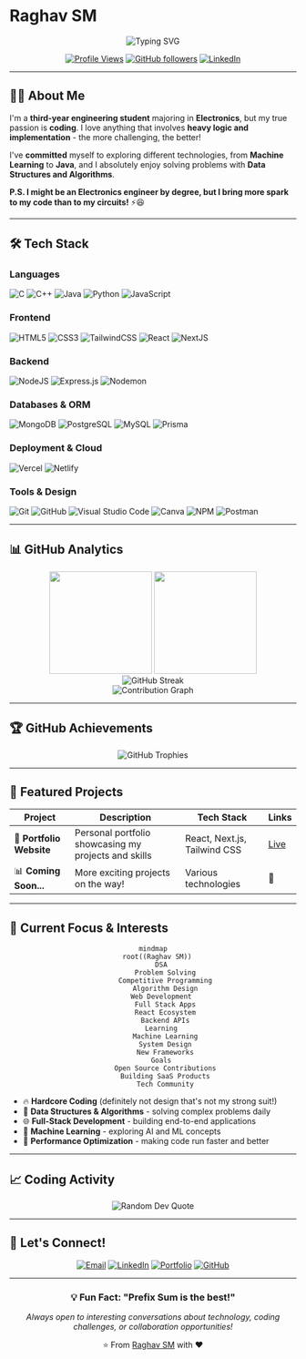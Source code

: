 # Raghav SM

<div align="center">
  
  ![Typing SVG](https://readme-typing-svg.herokuapp.com?font=Fira+Code&size=22&duration=3000&pause=1000&color=00F7FF&center=true&vCenter=true&multiline=true&width=600&height=100&lines=Electronics+Engineer+%7C+Passionate+Coder;DSA+Enthusiast+%7C+Problem+Solver;Building+the+future+with+code+%E2%9A%A1)
  
  [![Profile Views](https://komarev.com/ghpvc/?username=Raghav-sm&color=0e75b6&style=flat)](https://github.com/Raghav-sm)
  [![GitHub followers](https://img.shields.io/github/followers/Raghav-sm?label=Follow&style=social)](https://github.com/Raghav-sm)
  [![LinkedIn](https://img.shields.io/badge/-LinkedIn-blue?style=flat-square&logo=linkedin&logoColor=white)](https://www.linkedin.com/in/raghav-sm/)
  
</div>

---

## 👨‍💻 About Me

I'm a **third-year engineering student** majoring in **Electronics**, but my true passion is **coding**. I love anything that involves **heavy logic and implementation** - the more challenging, the better!  

I've **committed** myself to exploring different technologies, from **Machine Learning** to **Java**, and I absolutely enjoy solving problems with **Data Structures and Algorithms**.  

**P.S. I might be an Electronics engineer by degree, but I bring more spark to my code than to my circuits!** ⚡😆 

---

## 🛠️ Tech Stack

### Languages
![C](https://img.shields.io/badge/c-%2300599C.svg?style=for-the-badge&logo=c&logoColor=white) 
![C++](https://img.shields.io/badge/c++-%2300599C.svg?style=for-the-badge&logo=c%2B%2B&logoColor=white) 
![Java](https://img.shields.io/badge/java-%23ED8B00.svg?style=for-the-badge&logo=openjdk&logoColor=white) 
![Python](https://img.shields.io/badge/python-3670A0?style=for-the-badge&logo=python&logoColor=ffdd54) 
![JavaScript](https://img.shields.io/badge/javascript-%23323330.svg?style=for-the-badge&logo=javascript&logoColor=%23F7DF1E)

### Frontend
![HTML5](https://img.shields.io/badge/html5-%23E34F26.svg?style=for-the-badge&logo=html5&logoColor=white) 
![CSS3](https://img.shields.io/badge/css3-%231572B6.svg?style=for-the-badge&logo=css3&logoColor=white) 
![TailwindCSS](https://img.shields.io/badge/tailwindcss-%2338B2AC.svg?style=for-the-badge&logo=tailwind-css&logoColor=white) 
![React](https://img.shields.io/badge/react-%2320232a.svg?style=for-the-badge&logo=react&logoColor=%2361DAFB) 
![NextJS](https://img.shields.io/badge/next.js-%23000000.svg?style=for-the-badge&logo=next.js&logoColor=white) 

### Backend
![NodeJS](https://img.shields.io/badge/node.js-6DA55F?style=for-the-badge&logo=node.js&logoColor=white) 
![Express.js](https://img.shields.io/badge/express.js-%23404d59.svg?style=for-the-badge&logo=express&logoColor=%2361DAFB) 
![Nodemon](https://img.shields.io/badge/NODEMON-%23323330.svg?style=for-the-badge&logo=nodemon&logoColor=%BBDEAD) 

### Databases & ORM
![MongoDB](https://img.shields.io/badge/MongoDB-%234ea94b.svg?style=for-the-badge&logo=mongodb&logoColor=white) 
![PostgreSQL](https://img.shields.io/badge/postgresql-%23336791.svg?style=for-the-badge&logo=postgresql&logoColor=white) 
![MySQL](https://img.shields.io/badge/mysql-%2300000f.svg?style=for-the-badge&logo=mysql&logoColor=white) 
![Prisma](https://img.shields.io/badge/prisma-%23000000.svg?style=for-the-badge&logo=prisma&logoColor=white)

### Deployment & Cloud
![Vercel](https://img.shields.io/badge/vercel-%23000000.svg?style=for-the-badge&logo=vercel&logoColor=white) 
![Netlify](https://img.shields.io/badge/netlify-%23000000.svg?style=for-the-badge&logo=netlify&logoColor=#00C7B7) 

### Tools & Design
![Git](https://img.shields.io/badge/git-%23F05033.svg?style=for-the-badge&logo=git&logoColor=white)
![GitHub](https://img.shields.io/badge/github-%23121011.svg?style=for-the-badge&logo=github&logoColor=white)
![Visual Studio Code](https://img.shields.io/badge/Visual%20Studio%20Code-0078d4.svg?style=for-the-badge&logo=visual-studio-code&logoColor=white)
![Canva](https://img.shields.io/badge/Canva-%2300C4CC.svg?style=for-the-badge&logo=Canva&logoColor=white) 
![NPM](https://img.shields.io/badge/NPM-%23CB3837.svg?style=for-the-badge&logo=npm&logoColor=white)
![Postman](https://img.shields.io/badge/Postman-FF6C37?style=for-the-badge&logo=postman&logoColor=white)

---

## 📊 GitHub Analytics

<div align="center">
  <img height="180em" src="https://github-readme-stats.vercel.app/api?username=Raghav-sm&show_icons=true&theme=github_dark_dimmed&include_all_commits=true&count_private=true"/>
  <img height="180em" src="https://github-readme-stats.vercel.app/api/top-langs/?username=Raghav-sm&layout=compact&langs_count=8&theme=github_dark_dimmed"/>
</div>

<div align="center">
  <img src="https://github-readme-streak-stats.herokuapp.com/?user=Raghav-sm&theme=github_dark_dimmed" alt="GitHub Streak" />
</div>

<div align="center">
  <img src="https://github-readme-activity-graph.vercel.app/graph?username=Raghav-sm&theme=react-dark&hide_border=true" alt="Contribution Graph" />
</div>

---

## 🏆 GitHub Achievements

<div align="center">
  <img src="https://github-profile-trophy.vercel.app/?username=raghavsm&theme=radical&no-frame=false&no-bg=true&margin-w=4&row=1&column=7" alt="GitHub Trophies" />
</div>

---

## 💼 Featured Projects

<div align="center">

| Project | Description | Tech Stack | Links |
|---------|-------------|------------|-------|
| 🚀 **Portfolio Website** | Personal portfolio showcasing my projects and skills | React, Next.js, Tailwind CSS | [Live](https://portfolio.raghavsm.tech) |
| 📊 **Coming Soon...** | More exciting projects on the way! | Various technologies | 🔄 |

</div>

---

## 🎯 Current Focus & Interests

<div align="center">

```mermaid
mindmap
  root((Raghav SM))
    DSA
      Problem Solving
      Competitive Programming
      Algorithm Design
    Web Development
      Full Stack Apps
      React Ecosystem
      Backend APIs
    Learning
      Machine Learning
      System Design
      New Frameworks
    Goals
      Open Source Contributions
      Building SaaS Products
      Tech Community
```

</div>

- 🔥 **Hardcore Coding** (definitely not design that's not my strong suit!)
- 🧮 **Data Structures & Algorithms** - solving complex problems daily
- 🌐 **Full-Stack Development** - building end-to-end applications
- 🤖 **Machine Learning** - exploring AI and ML concepts
- 🚀 **Performance Optimization** - making code run faster and better

---

## 📈 Coding Activity

<!--START_SECTION:waka-->
<!-- This section will be automatically updated if you set up WakaTime -->
<!--END_SECTION:waka-->

<div align="center">
  <img src="https://quotes-github-readme.vercel.app/api?type=horizontal&theme=radical" alt="Random Dev Quote"/>
</div>

---

## 🤝 Let's Connect!

<div align="center">
  
  [![Email](https://img.shields.io/badge/Email-raghavsmashyal@gmail.com-red?style=for-the-badge&logo=gmail&logoColor=white)](mailto:raghavsmashyal@gmail.com)
  [![LinkedIn](https://img.shields.io/badge/LinkedIn-Raghav%20SM-blue?style=for-the-badge&logo=linkedin&logoColor=white)](https://www.linkedin.com/in/raghav-sm/)
  [![Portfolio](https://img.shields.io/badge/Portfolio-raghavsm.tech-black?style=for-the-badge&logo=vercel&logoColor=white)](https://portfolio.raghavsm.tech)
  [![GitHub](https://img.shields.io/badge/GitHub-Raghav--sm-black?style=for-the-badge&logo=github&logoColor=white)](https://github.com/Raghav-sm)

  ---
  
  ### 💡 Fun Fact: **"Prefix Sum is the best!"** 
  
  *Always open to interesting conversations about technology, coding challenges, or collaboration opportunities!*
  
  ⭐️ From [Raghav SM](https://github.com/Raghav-sm) with ❤️
  
</div>
